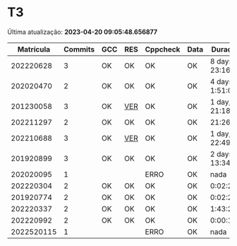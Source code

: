 # T3
Última atualização: **2023-04-20 09:05:48.656877**

|  Matrícula | Commits | GCC |  RES |  Cppcheck |  Data |  Duração | 
|---|---|---|---|---|---|---|
|  202220628 |  3 |  OK |  OK |   OK |  OK |  8 days, 23:16:03 | 
|  202020470 |  2 |  OK |  OK |   OK |  OK |  4 days, 1:51:02 | 
|  201230058 |  3 |  OK |  [VER](./relatorios/201230058/T3/resposta.txt) |   OK |  OK |  1 day, 21:18:15 | 
|  202211297 |  2 |  OK |  OK |   OK |  OK |  21:26:58 | 
|  202210688 |  3 |  OK |  [VER](./relatorios/202210688/T3/resposta.txt) |   OK |  OK |  1 day, 22:49:26 | 
|  201920899 |  3 |  OK |  OK |   OK |  OK |  2 days, 13:34:10 | 
|  202020095 |  1 |   |   |   ERRO |  OK |  nada | 
|  202220304 |  2 |  OK |  OK |   OK |  OK |  0:02:24 | 
|  201920774 |  2 |  OK |  OK |   OK |  OK |  0:02:20 | 
|  202220337 |  2 |  OK |  OK |   OK |  OK |  1:43:24 | 
|  202220992 |  2 |  OK |  OK |   OK |  OK |  0:00:13 | 
|  2022520115 |  1 |   |   |   ERRO |  OK |  nada | 
